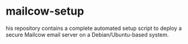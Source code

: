# mailcow-setup
his repository contains a complete automated setup script to deploy a secure Mailcow email server on a Debian/Ubuntu-based system.
